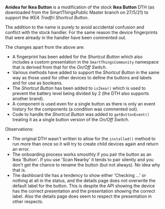 **Anidea for Ikea Button** is a modification of the stock **Ikea Button** DTH (as downloaded from the SmartThingsPublic Master branch on 27/5/21) 
to support the *IKEA Tradfri Shortcut Button*.

The addition to the name is purely to avoid accidental confusion and conflict with the stock handler. For the same reason the device fingerprints that were already in the handler
have been commented out.

The changes apart from the above are:

* A fingerprint has been added for the *Shortcut Button* which also includes a custom presentation in the `SmartThingsCommunity` namespace that is derived from that for the _On/Off Switch_.
* Various methods have added to support the *Shortcut Button* in the same way as those used for other devices to define the buttons and labels and for use as booleans.
* The *Shortcut Button* has been added to `isIkea()` which is used to prevent the battery level being divided by 2 (the DTH also supports another brand).
* A component is used even for a single button as there is only an event history for the components (a condition was commented out).
* Code to handle the *Shortcut Button* was added to `getButtonEvent()` treating it as a single button version of the _On/Off Switch_.

Observations:

* The original DTH wasn't written to allow for the `installed()` method to run more than once so it will try to create child devices again and return an error.
* The onboarding process works smoothly if you pair the button as an Ikea 'Button'. If you use 'Scan Nearby' it tends to pair silently and you don't get the chance to rename the button (but not always). No idea why that is.
* The dashboard tile has a tendency to show either 'Checking ...' or nothing at all in the status, and the details page does not overwrite the default label for the button. This is despite the API showing the device has the correct presentation and the presentation showing the correct label. Also the details page does seem to respect the presentation in other respects.
